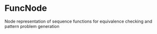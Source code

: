 # FuncNode
Node representation of sequence functions for equivalence checking and pattern problem generation
